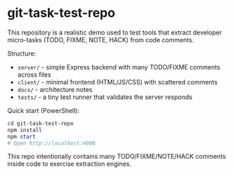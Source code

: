 # git-task-test-repo

This repository is a realistic demo used to test tools that extract developer micro-tasks (TODO, FIXME, NOTE, HACK) from code comments.

Structure:
- `server/` - simple Express backend with many TODO/FIXME comments across files
- `client/` - minimal frontend (HTML/JS/CSS) with scattered comments
- `docs/` - architecture notes
- `tests/` - a tiny test runner that validates the server responds

Quick start (PowerShell):

```powershell
cd git-task-test-repo
npm install
npm start
# Open http://localhost:4000
```

This repo intentionally contains many TODO/FIXME/NOTE/HACK comments inside code to exercise extraction engines.
